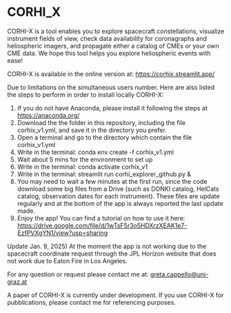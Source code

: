 # CORHI_X
CORHI-X is a tool enables you to explore spacecraft constellations, visualize instrument fields of view, check data availability for coronagraphs and heliospheric imagers, and propagate either a catalog of CMEs or your own CME data. We hope this tool helps you explore heliospheric events with ease!

CORHI-X is available in the online version at: https://corhix.streamlit.app/

Due to limitations on the simultaneous users number. Here are also listed the steps to perform in order to install locally CORHI-X:

1) If you do not have Anaconda, please install it following the steps at https://anaconda.org/
2) Download the the folder in this repository, including the file corhix_v1.yml, and save it in the directory you prefer.
3) Open a terminal and go to the directory which contain the file corhix_v1.yml
4) Write in the terminal: conda env create -f corhix_v1.yml
5) Wait about 5 mins for the environment to set up
6) Write in the terminal: conda activate corhix_v1
7) Write in the terminal: streamlit run corhi_explorer_github.py &
8) You may need to wait a few minutes at the first run, since the code download some big files from a Drive (such as DONKI catalog, HelCats catalog, observation dates for each instrument). These files are update regularly and at the bottom of the app is always reported the last update made. 
9) Enjoy the app! You can find a tutorial on how to use it here: https://drive.google.com/file/d/1wTsF5r3o5HDXrzXEAK1e7-EzfPVXgYN1/view?usp=sharing

Update Jan. 9, 2025) At the moment the app is not working due to the spacecraft coordinate request through the JPL Horizon website that does not work due to Eaton Fire in Los Angeles.


For any question or request please contact me at: greta.cappello@uni-graz.at

A paper of CORHI-X is currently under development. If you use CORHI-X for pubblications, please contact me for referencing purposes.
